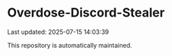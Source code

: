 # Overdose-Discord-Stealer

Last updated: 2025-07-15 14:03:39

This repository is automatically maintained.
